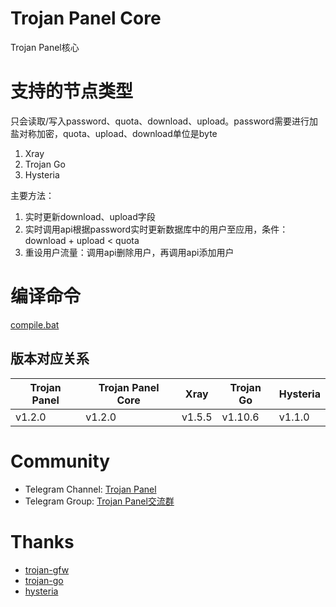 # Trojan Panel Core

Trojan Panel核心

# 支持的节点类型

只会读取/写入password、quota、download、upload。password需要进行加盐对称加密，quota、upload、download单位是byte

1. Xray
2. Trojan Go
3. Hysteria

主要方法：

1. 实时更新download、upload字段
2. 实时调用api根据password实时更新数据库中的用户至应用，条件：download + upload < quota
3. 重设用户流量：调用api删除用户，再调用api添加用户

# 编译命令

[compile.bat](./compile.bat)

## 版本对应关系

| Trojan Panel | Trojan Panel Core | Xray   | Trojan Go | Hysteria |
|--------------|-------------------|--------|-----------|----------|
| v1.2.0       | v1.2.0            | v1.5.5 | v1.10.6   | v1.1.0   |

# Community

- Telegram Channel: [Trojan Panel](https://t.me/TrojanPanel)
- Telegram Group: [Trojan Panel交流群](https://t.me/TrojanPanelGroup)

# Thanks

- [trojan-gfw](https://github.com/trojan-gfw/trojan)
- [trojan-go](https://github.com/p4gefau1t/trojan-go)
- [hysteria](https://github.com/HyNetwork/hysteria)
